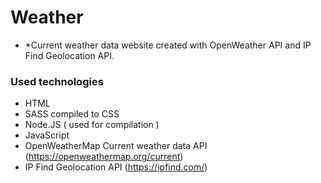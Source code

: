 # Weather
* *Current weather data website created with OpenWeather API and IP Find Geolocation API.

### Used technologies
- HTML
- SASS compiled to CSS
- Node.JS ( used for compilation )
- JavaScript
- OpenWeatherMap Current weather data API (https://openweathermap.org/current)
- IP Find Geolocation API (https://ipfind.com/)
